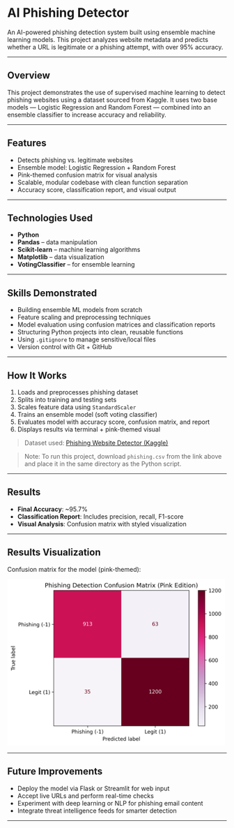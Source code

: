 # AI Phishing Detector

An AI-powered phishing detection system built using ensemble machine learning models. This project analyzes website metadata and predicts whether a URL is legitimate or a phishing attempt, with over 95% accuracy.

---

## Overview

This project demonstrates the use of supervised machine learning to detect phishing websites using a dataset sourced from Kaggle. It uses two base models — Logistic Regression and Random Forest — combined into an ensemble classifier to increase accuracy and reliability.

---

## Features

- Detects phishing vs. legitimate websites
- Ensemble model: Logistic Regression + Random Forest
- Pink-themed confusion matrix for visual analysis 
- Scalable, modular codebase with clean function separation
- Accuracy score, classification report, and visual output

---

## Technologies Used

- **Python**
- **Pandas** – data manipulation
- **Scikit-learn** – machine learning algorithms
- **Matplotlib** – data visualization
- **VotingClassifier** – for ensemble learning

---

## Skills Demonstrated

- Building ensemble ML models from scratch
- Feature scaling and preprocessing techniques
- Model evaluation using confusion matrices and classification reports
- Structuring Python projects into clean, reusable functions
- Using `.gitignore` to manage sensitive/local files
- Version control with Git + GitHub

---

## How It Works

1. Loads and preprocesses phishing dataset
2. Splits into training and testing sets
3. Scales feature data using `StandardScaler`
4. Trains an ensemble model (soft voting classifier)
5. Evaluates model with accuracy score, confusion matrix, and report
6. Displays results via terminal + pink-themed visual

> Dataset used: [Phishing Website Detector (Kaggle)](https://www.kaggle.com/datasets/eswarchandt/phishing-website-detector)

> Note: To run this project, download `phishing.csv` from the link above and place it in the same directory as the Python script.

---

## Results

- **Final Accuracy**: ~95.7%
- **Classification Report**: Includes precision, recall, F1-score
- **Visual Analysis**: Confusion matrix with styled visualization

---

## Results Visualization

Confusion matrix for the model (pink-themed):

<img src="phishing_confusion_matrix.png" alt="Confusion Matrix" width="500"/>

---

## Future Improvements

- Deploy the model via Flask or Streamlit for web input
- Accept live URLs and perform real-time checks
- Experiment with deep learning or NLP for phishing email content
- Integrate threat intelligence feeds for smarter detection

---

